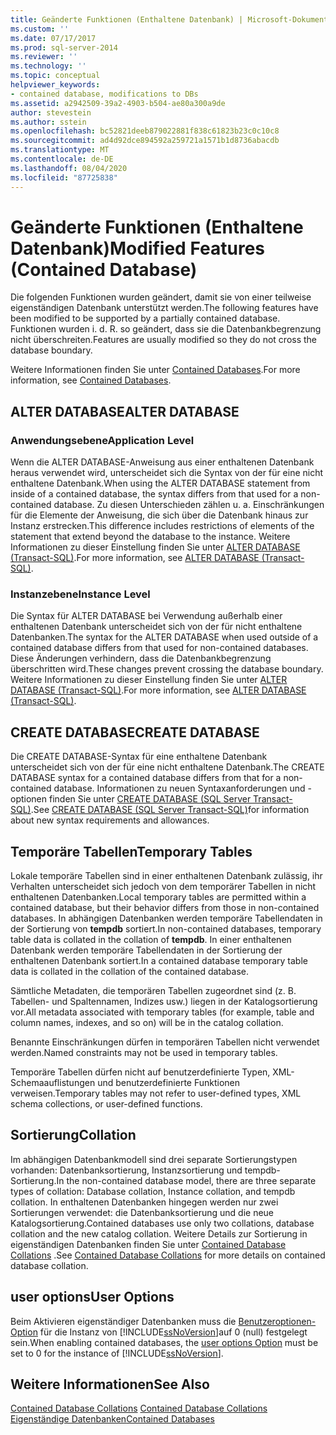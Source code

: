 ```yaml
---
title: Geänderte Funktionen (Enthaltene Datenbank) | Microsoft-Dokumentation
ms.custom: ''
ms.date: 07/17/2017
ms.prod: sql-server-2014
ms.reviewer: ''
ms.technology: ''
ms.topic: conceptual
helpviewer_keywords:
- contained database, modifications to DBs
ms.assetid: a2942509-39a2-4903-b504-ae80a300a9de
author: stevestein
ms.author: sstein
ms.openlocfilehash: bc52821deeb879022881f838c61823b23c0c10c8
ms.sourcegitcommit: ad4d92dce894592a259721a1571b1d8736abacdb
ms.translationtype: MT
ms.contentlocale: de-DE
ms.lasthandoff: 08/04/2020
ms.locfileid: "87725838"
---
```

# <a name="modified-features-contained-database"></a><span data-ttu-id="21f8a-102">Geänderte Funktionen (Enthaltene Datenbank)</span><span class="sxs-lookup"><span data-stu-id="21f8a-102">Modified Features (Contained Database)</span></span>
  <span data-ttu-id="21f8a-103">Die folgenden Funktionen wurden geändert, damit sie von einer teilweise eigenständigen Datenbank unterstützt werden.</span><span class="sxs-lookup"><span data-stu-id="21f8a-103">The following features have been modified to be supported by a partially contained database.</span></span> <span data-ttu-id="21f8a-104">Funktionen wurden i. d. R. so geändert, dass sie die Datenbankbegrenzung nicht überschreiten.</span><span class="sxs-lookup"><span data-stu-id="21f8a-104">Features are usually modified so they do not cross the database boundary.</span></span>  
  
 <span data-ttu-id="21f8a-105">Weitere Informationen finden Sie unter [Contained Databases](contained-databases.md).</span><span class="sxs-lookup"><span data-stu-id="21f8a-105">For more information, see [Contained Databases](contained-databases.md).</span></span>  
  
## <a name="alter-database"></a><span data-ttu-id="21f8a-106">ALTER DATABASE</span><span class="sxs-lookup"><span data-stu-id="21f8a-106">ALTER DATABASE</span></span>  
  
### <a name="application-level"></a><span data-ttu-id="21f8a-107">Anwendungsebene</span><span class="sxs-lookup"><span data-stu-id="21f8a-107">Application Level</span></span>  
 <span data-ttu-id="21f8a-108">Wenn die ALTER DATABASE-Anweisung aus einer enthaltenen Datenbank heraus verwendet wird, unterscheidet sich die Syntax von der für eine nicht enthaltene Datenbank.</span><span class="sxs-lookup"><span data-stu-id="21f8a-108">When using the ALTER DATABASE statement from inside of a contained database, the syntax differs from that used for a non-contained database.</span></span> <span data-ttu-id="21f8a-109">Zu diesen Unterschieden zählen u. a. Einschränkungen für die Elemente der Anweisung, die sich über die Datenbank hinaus zur Instanz erstrecken.</span><span class="sxs-lookup"><span data-stu-id="21f8a-109">This difference includes restrictions of elements of the statement that extend beyond the database to the instance.</span></span> <span data-ttu-id="21f8a-110">Weitere Informationen zu dieser Einstellung finden Sie unter [ALTER DATABASE &#40;Transact-SQL&#41;](/sql/t-sql/statements/alter-database-transact-sql).</span><span class="sxs-lookup"><span data-stu-id="21f8a-110">For more information, see [ALTER DATABASE &#40;Transact-SQL&#41;](/sql/t-sql/statements/alter-database-transact-sql).</span></span>  
  
### <a name="instance-level"></a><span data-ttu-id="21f8a-111">Instanzebene</span><span class="sxs-lookup"><span data-stu-id="21f8a-111">Instance Level</span></span>  
 <span data-ttu-id="21f8a-112">Die Syntax für ALTER DATABASE bei Verwendung außerhalb einer enthaltenen Datenbank unterscheidet sich von der für nicht enthaltene Datenbanken.</span><span class="sxs-lookup"><span data-stu-id="21f8a-112">The syntax for the ALTER DATABASE when used outside of a contained database differs from that used for non-contained databases.</span></span> <span data-ttu-id="21f8a-113">Diese Änderungen verhindern, dass die Datenbankbegrenzung überschritten wird.</span><span class="sxs-lookup"><span data-stu-id="21f8a-113">These changes prevent crossing the database boundary.</span></span> <span data-ttu-id="21f8a-114">Weitere Informationen zu dieser Einstellung finden Sie unter [ALTER DATABASE &#40;Transact-SQL&#41;](/sql/t-sql/statements/alter-database-transact-sql).</span><span class="sxs-lookup"><span data-stu-id="21f8a-114">For more information, see [ALTER DATABASE &#40;Transact-SQL&#41;](/sql/t-sql/statements/alter-database-transact-sql).</span></span>  
  
## <a name="create-database"></a><span data-ttu-id="21f8a-115">CREATE DATABASE</span><span class="sxs-lookup"><span data-stu-id="21f8a-115">CREATE DATABASE</span></span>  
 <span data-ttu-id="21f8a-116">Die CREATE DATABASE-Syntax für eine enthaltene Datenbank unterscheidet sich von der für eine nicht enthaltene Datenbank.</span><span class="sxs-lookup"><span data-stu-id="21f8a-116">The CREATE DATABASE syntax for a contained database differs from that for a non-contained database.</span></span> <span data-ttu-id="21f8a-117">Informationen zu neuen Syntaxanforderungen und -optionen finden Sie unter [CREATE DATABASE &#40;SQL Server Transact-SQL&#41;](/sql/t-sql/statements/create-database-sql-server-transact-sql).</span><span class="sxs-lookup"><span data-stu-id="21f8a-117">See [CREATE DATABASE &#40;SQL Server Transact-SQL&#41;](/sql/t-sql/statements/create-database-sql-server-transact-sql)for information about new syntax requirements and allowances.</span></span>  
  
## <a name="temporary-tables"></a><span data-ttu-id="21f8a-118">Temporäre Tabellen</span><span class="sxs-lookup"><span data-stu-id="21f8a-118">Temporary Tables</span></span>  
 <span data-ttu-id="21f8a-119">Lokale temporäre Tabellen sind in einer enthaltenen Datenbank zulässig, ihr Verhalten unterscheidet sich jedoch von dem temporärer Tabellen in nicht enthaltenen Datenbanken.</span><span class="sxs-lookup"><span data-stu-id="21f8a-119">Local temporary tables are permitted within a contained database, but their behavior differs from those in non-contained databases.</span></span> <span data-ttu-id="21f8a-120">In abhängigen Datenbanken werden temporäre Tabellendaten in der Sortierung von **tempdb** sortiert.</span><span class="sxs-lookup"><span data-stu-id="21f8a-120">In non-contained databases, temporary table data is collated in the collation of **tempdb**.</span></span> <span data-ttu-id="21f8a-121">In einer enthaltenen Datenbank werden temporäre Tabellendaten in der Sortierung der enthaltenen Datenbank sortiert.</span><span class="sxs-lookup"><span data-stu-id="21f8a-121">In a contained database temporary table data is collated in the collation of the contained database.</span></span>  
  
 <span data-ttu-id="21f8a-122">Sämtliche Metadaten, die temporären Tabellen zugeordnet sind (z. B. Tabellen- und Spaltennamen, Indizes usw.) liegen in der Katalogsortierung vor.</span><span class="sxs-lookup"><span data-stu-id="21f8a-122">All metadata associated with temporary tables (for example, table and column names, indexes, and so on) will be in the catalog collation.</span></span>  
  
 <span data-ttu-id="21f8a-123">Benannte Einschränkungen dürfen in temporären Tabellen nicht verwendet werden.</span><span class="sxs-lookup"><span data-stu-id="21f8a-123">Named constraints may not be used in temporary tables.</span></span>  
  
 <span data-ttu-id="21f8a-124">Temporäre Tabellen dürfen nicht auf benutzerdefinierte Typen, XML-Schemaauflistungen und benutzerdefinierte Funktionen verweisen.</span><span class="sxs-lookup"><span data-stu-id="21f8a-124">Temporary tables may not refer to user-defined types, XML schema collections, or user-defined functions.</span></span>  
  
## <a name="collation"></a><span data-ttu-id="21f8a-125">Sortierung</span><span class="sxs-lookup"><span data-stu-id="21f8a-125">Collation</span></span>  
 <span data-ttu-id="21f8a-126">Im abhängigen Datenbankmodell sind drei separate Sortierungstypen vorhanden: Datenbanksortierung, Instanzsortierung und tempdb-Sortierung.</span><span class="sxs-lookup"><span data-stu-id="21f8a-126">In the non-contained database model, there are three separate types of collation: Database collation, Instance collation, and tempdb collation.</span></span> <span data-ttu-id="21f8a-127">In enthaltenen Datenbanken hingegen werden nur zwei Sortierungen verwendet: die Datenbanksortierung und die neue Katalogsortierung.</span><span class="sxs-lookup"><span data-stu-id="21f8a-127">Contained databases use only two collations, database collation and the new catalog collation.</span></span> <span data-ttu-id="21f8a-128">Weitere Details zur Sortierung in eigenständigen Datenbanken finden Sie unter [Contained Database Collations](contained-database-collations.md) .</span><span class="sxs-lookup"><span data-stu-id="21f8a-128">See [Contained Database Collations](contained-database-collations.md) for more details on contained database collation.</span></span>  
  
## <a name="user-options"></a><span data-ttu-id="21f8a-129">user options</span><span class="sxs-lookup"><span data-stu-id="21f8a-129">User Options</span></span>  
 <span data-ttu-id="21f8a-130">Beim Aktivieren eigenständiger Datenbanken muss die [Benutzeroptionen-Option](../../database-engine/configure-windows/configure-the-user-options-server-configuration-option.md) für die Instanz von [!INCLUDE[ssNoVersion](../../includes/ssnoversion-md.md)]auf 0 (null) festgelegt sein.</span><span class="sxs-lookup"><span data-stu-id="21f8a-130">When enabling contained databases, the [user options Option](../../database-engine/configure-windows/configure-the-user-options-server-configuration-option.md) must be set to 0 for the instance of [!INCLUDE[ssNoVersion](../../includes/ssnoversion-md.md)].</span></span>  
  
## <a name="see-also"></a><span data-ttu-id="21f8a-131">Weitere Informationen</span><span class="sxs-lookup"><span data-stu-id="21f8a-131">See Also</span></span>  
 <span data-ttu-id="21f8a-132">[Contained Database Collations](contained-database-collations.md) </span><span class="sxs-lookup"><span data-stu-id="21f8a-132">[Contained Database Collations](contained-database-collations.md) </span></span>  
 [<span data-ttu-id="21f8a-133">Eigenständige Datenbanken</span><span class="sxs-lookup"><span data-stu-id="21f8a-133">Contained Databases</span></span>](contained-databases.md)  
  
  
